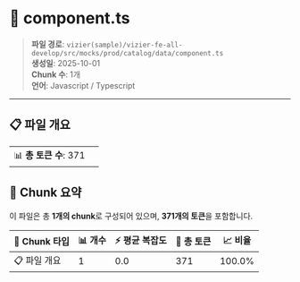 # 📄 component.ts

> **파일 경로**: `vizier(sample)/vizier-fe-all-develop/src/mocks/prod/catalog/data/component.ts`  
> **생성일**: 2025-10-01  
> **Chunk 수**: 1개  
> **언어**: Javascript / Typescript
---


## 📋 파일 개요

| | |
|--|--|
| 📊 **총 토큰 수**: 371 |  |






## 🧩 Chunk 요약

이 파일은 총 **1개의 chunk**로 구성되어 있으며, **371개의 토큰**을 포함합니다.

| 🧩 Chunk 타입 | 📊 개수 | ⚡ 평균 복잡도 | 📝 총 토큰 | 📈 비율 |
|---------------|--------|-------------|----------|--------|
| 📋 파일 개요 | 1 | 0.0 | 371 | 100.0% |

